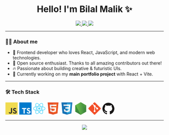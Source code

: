 <h1 align="center">Hello! I'm Bilal Malik ✨</h1>

<p align="center">
  <a href="https://www.linkedin.com/in/your-linkedin" target="_blank">
    <img src="https://img.icons8.com/fluency/48/linkedin.png" width="40" />
  </a>
  <a href="https://twitter.com/your-twitter" target="_blank">
    <img src="https://img.icons8.com/color/48/twitter--v1.png" width="40" />
  </a>
  <a href="mailto:bilalazeem1010@gmail.com">
    <img src="https://img.icons8.com/color/48/gmail--v1.png" width="40" />
  </a>
</p>

---

### 👨‍💻 About me
- 🤔 Frontend developer who loves React, JavaScript, and modern web technologies.  
- 🎯 Open source enthusiast. Thanks to all amazing contributors out there!  
- 🔥 Passionate about building creative & futuristic UIs.  
- 💼 Currently working on my **main portfolio project** with React + Vite.  

---

### 🛠️ Tech Stack  
<p align="left">
  <img src="https://raw.githubusercontent.com/devicons/devicon/master/icons/javascript/javascript-original.svg" width="40" height="40"/>
  <img src="https://raw.githubusercontent.com/devicons/devicon/master/icons/typescript/typescript-original.svg" width="40" height="40"/>
  <img src="https://raw.githubusercontent.com/devicons/devicon/master/icons/react/react-original.svg" width="40" height="40"/>
  <img src="https://raw.githubusercontent.com/devicons/devicon/master/icons/html5/html5-original.svg" width="40" height="40"/>
  <img src="https://raw.githubusercontent.com/devicons/devicon/master/icons/css3/css3-original.svg" width="40" height="40"/>
  <img src="https://raw.githubusercontent.com/devicons/devicon/master/icons/nodejs/nodejs-original.svg" width="40" height="40"/>
  <img src="https://raw.githubusercontent.com/devicons/devicon/master/icons/git/git-original.svg" width="40" height="40"/>
  <img src="https://raw.githubusercontent.com/devicons/devicon/master/icons/github/github-original.svg" width="40" height="40"/>
</p>

---

<p align="center">
  <a href="https://github.com/bilalmalik">
    <img src="https://img.shields.io/github/followers/bilalmalik?label=Follow%20Me&style=social" />
  </a>
</p>
